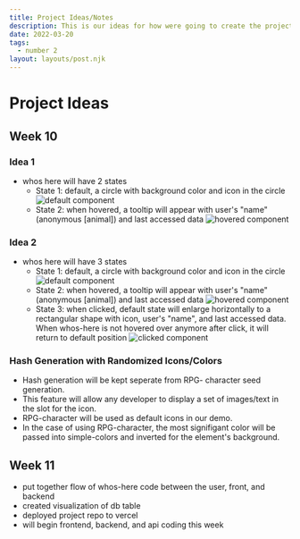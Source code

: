 ```yaml
---
title: Project Ideas/Notes
description: This is our ideas for how were going to create the project.
date: 2022-03-20
tags:
  - number 2
layout: layouts/post.njk
---
```

# Project Ideas 

## Week 10

### Idea 1
- whos here will have 2 states
  - State 1: default, a circle with background color and icon in the circle
  ![default component](https://user-images.githubusercontent.com/73369711/159194339-92ebdfb2-aedd-4583-9554-1481f62bb0e4.JPG)
  - State 2: when hovered, a tooltip will appear with user's "name" (anonymous [animal]) and last accessed data
  ![hovered component](https://user-images.githubusercontent.com/73369711/159194360-2880a5e1-ea2a-4497-92ee-c60a9b397787.JPG)

### Idea 2
- whos here will have 3 states
  - State 1: default, a circle with background color and icon in the circle
  ![default component](https://user-images.githubusercontent.com/73369711/159194372-fbf9a5ef-0e33-479a-8a5b-9ef0bc1930cd.JPG)
  - State 2: when hovered, a tooltip will appear with user's "name" (anonymous [animal]) and last accessed data
  ![hovered component](https://user-images.githubusercontent.com/73369711/159194393-f45958ca-01d1-4600-b05e-daa351d930a3.JPG)
  - State 3: when clicked, default state will enlarge horizontally to a rectangular shape with icon, user's "name", and last accessed data. When whos-here is not hovered over anymore after click, it will return to default position
  ![clicked component](https://user-images.githubusercontent.com/73369711/159196319-58b4bd82-d542-42c7-a670-077dd28fcbc6.JPG)

### Hash Generation with Randomized Icons/Colors
- Hash generation will be kept seperate from RPG- character seed generation.
- This feature will allow any developer to display a set of images/text in the slot for the icon.
- RPG-character will be used as default icons in our demo.
- In the case of using RPG-character, the most signifigant color will be passed into simple-colors and inverted for the element's background.

## Week 11
- put together flow of whos-here code between the user, front, and backend
- created visualization of db table
- deployed project repo to vercel
- will begin frontend, backend, and api coding this week